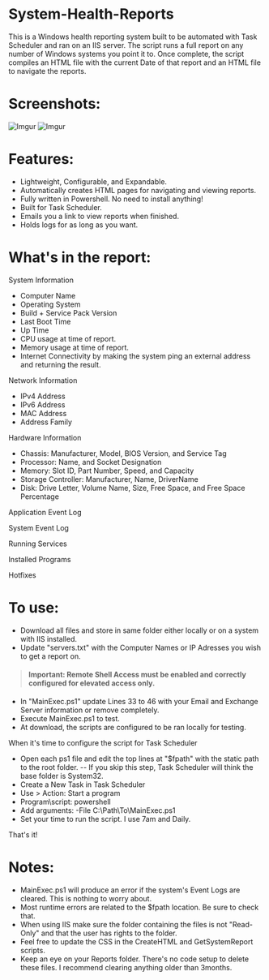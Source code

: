 # System-Health-Reports
This is a Windows health reporting system built to be automated with Task Scheduler and ran on an IIS server. The script runs a full report on any number of Windows systems you point it to. Once complete, the script compiles an HTML file with the current Date of that report and an HTML file to navigate the reports.

# Screenshots:
![Imgur](https://i.imgur.com/uzProRG.png)
![Imgur](https://i.imgur.com/mvlim5J.png)

# Features:
- Lightweight, Configurable, and Expandable.
- Automatically creates HTML pages for navigating and viewing reports.
- Fully written in Powershell. No need to install anything!
- Built for Task Scheduler.
- Emails you a link to view reports when finished.
- Holds logs for as long as you want.

# What's in the report:
System Information
- Computer Name
- Operating System
- Build + Service Pack Version
- Last Boot Time
- Up Time
- CPU usage at time of report.
- Memory usage at time of report.
- Internet Connectivity by making the system ping an external address and returning the result.

Network Information
- IPv4 Address
- IPv6 Address
- MAC Address
- Address Family

Hardware Information
- Chassis: Manufacturer, Model, BIOS Version, and Service Tag
- Processor: Name, and Socket Designation
- Memory: Slot ID, Part Number, Speed, and Capacity
- Storage Controller: Manufacturer, Name, DriverName
- Disk: Drive Letter, Volume Name, Size, Free Space, and Free Space Percentage

Application Event Log

System Event Log

Running Services

Installed Programs

Hotfixes

# To use:
- Download all files and store in same folder either locally or on a system with IIS installed.
- Update "servers.txt" with the Computer Names or IP Adresses you wish to get a report on. 
> #### Important: Remote Shell Access must be enabled and correctly configured for elevated access only.
- In "MainExec.ps1" update Lines 33 to 46 with your Email and Exchange Server information or remove completely.
- Execute MainExec.ps1 to test.
- At download, the scripts are configured to be ran locally for testing.

 When it's time to configure the script for Task Scheduler 
- Open each ps1 file and edit the top lines at "$fpath" with the static path to the root folder.
-- If you skip this step, Task Scheduler will think the base folder is System32.
- Create a New Task in Task Scheduler
- Use > Action: Start a program
- Program\script: powershell
- Add arguments: -File C:\Path\To\MainExec.ps1
- Set your time to run the script. I use 7am and Daily.

 That's it!

# Notes:
- MainExec.ps1 will produce an error if the system's Event Logs are cleared. This is nothing to worry about.
- Most runtime errors are related to the $fpath location. Be sure to check that.
- When using IIS make sure the folder containing the files is not "Read-Only" and that the user has rights to the folder.
- Feel free to update the CSS in the CreateHTML and GetSystemReport scripts.
- Keep an eye on your Reports folder. There's no code setup to delete these files. I recommend clearing anything older than 3months.

